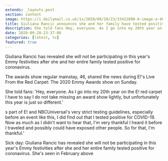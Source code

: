```yaml
---
extends: _layouts.post
section: content
image: https://i.dailymail.co.uk/1s/2020/09/20/23/33412090-0-image-a-40_1600641321179.jpg 
title: Giuliana Rancic announces she and her family have tested positive for COVID-19 
description: She told fans Hey, everyone. As I go into my 20th year on the E! red carpet I have to say I do not take missing an award show lightly, but unfortunately this year is just so different. 
date: 2020-09-20-23-37-08 
categories: [latest, tv] 
featured: true 
--- 
```

Giuliana Rancic has revealed she will not be participating in this year's Emmy festivities after she and her entire family tested positive for coronavirus.

The awards show regular mainstay, 46, shared the news during E!'s Live From the Red Carpet: The 2020 Emmy Awards show on Sunday.

She told fans: 'Hey, everyone. As I go into my 20th year on the E! red carpet I have to say I do not take missing an award show lightly, but unfortunately this year is just so different.'

s part of E! and NBCUniversal's very strict testing guidelines, especially before an event like this, I did find out that I tested positive for COVID-19. Now as much as I didn't want to hear that, I'm very thankful I heard it before I traveled and possibly could have exposed other people. So for that, I'm thankful.'

Sick day: Giuliana Rancic has revealed she will not be participating in this year's Emmy festivities after she and her entire family tested positive for coronavirus. She's seen in February above


